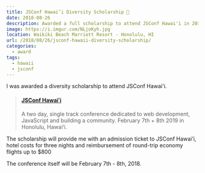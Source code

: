 ```yaml
---
title: JSConf Hawai’i Diversity Scholarship 🌺
date: 2018-08-26
description: Awarded a full scholarship to attend JSConf Hawai'i in 2019.
image: https://i.imgur.com/NLjoKyh.jpg
location: Waikiki Beach Marriott Resort - Honolulu, HI
url: /2018/08/26/jsconf-hawaii-diversity-scholarship/
categories:
  - award
tags:
  - hawaii
  - jsconf
---
```


I was awarded a diversity scholarship to attend JSConf Hawai'i.

<blockquote class="embedly-card"><h4><a href="https://www.jsconfhi.com/">JSConf Hawaiʻi</a></h4><p>A two day, single track conference dedicated to web development, JavaScript and building a community. February 7th + 8th 2019 in Honolulu, Hawaiʻi.</p></blockquote>
<script async src="//cdn.embedly.com/widgets/platform.js" charset="UTF-8"></script>

The scholarship will provide me with an admission ticket to JSConf Hawai’i, hotel costs for three nights and reimbursement of round-trip economy flights up to $800

The conference itself will be February 7th - 8th, 2018.
